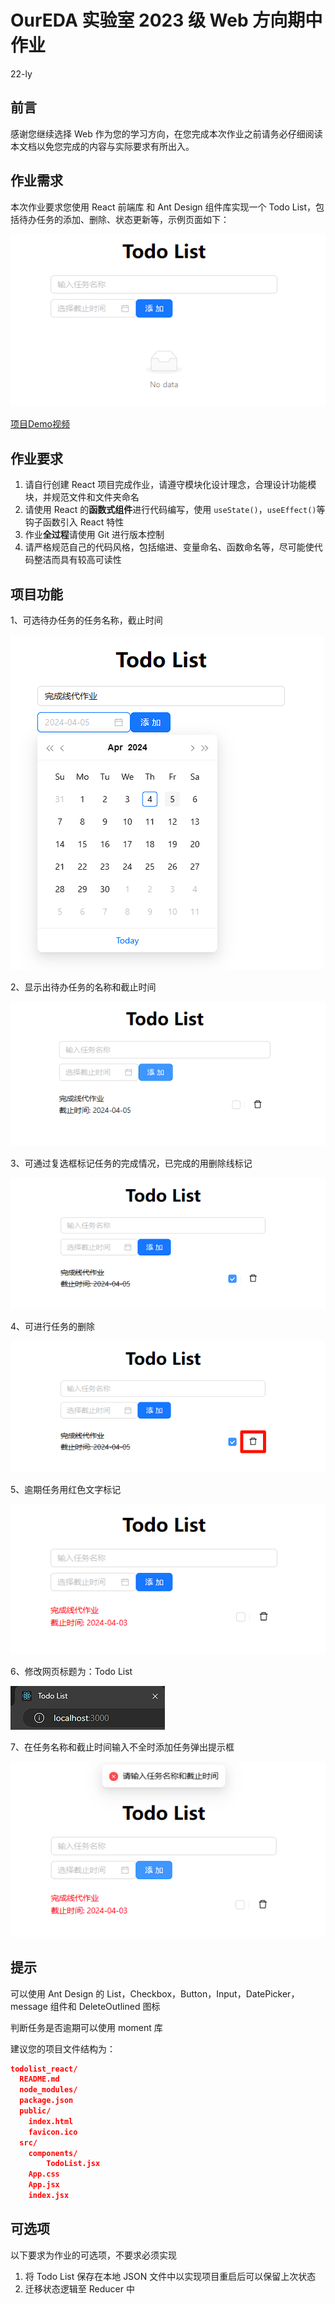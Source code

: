 # OurEDA 实验室 2023 级 Web 方向期中作业

22-ly

## 前言

感谢您继续选择 Web 作为您的学习方向，在您完成本次作业之前请务必仔细阅读本文档以免您完成的内容与实际要求有所出入。

## 作业需求

本次作业要求您使用 React 前端库 和 Ant Design 组件库实现一个 Todo List，包括待办任务的添加、删除、状态更新等，示例页面如下：

![image-20240404133920525](./images/image-20240404133920525.png)

[项目Demo视频](./videos/Demo.mp4)

## 作业要求

1. 请自行创建 React 项目完成作业，请遵守模块化设计理念，合理设计功能模块，并规范文件和文件夹命名
2. 请使用 React 的**函数式组件**进行代码编写，使用 `useState()`，`useEffect()`等钩子函数引入 React 特性
3. 作业**全过程**请使用 Git 进行版本控制
4. 请严格规范自己的代码风格，包括缩进、变量命名、函数命名等，尽可能使代码整洁而具有较高可读性

##  项目功能

1、可选待办任务的任务名称，截止时间

![image-20240404134149994](./images/image-20240404134149994.png)

2、显示出待办任务的名称和截止时间

![image-20240404134252176](./images/image-20240404134252176.png)

3、可通过复选框标记任务的完成情况，已完成的用删除线标记

![image-20240404134327814](./images/image-20240404134327814.png)

4、可进行任务的删除

![image-20240404134410724](./images/image-20240404134410724.png)

5、逾期任务用红色文字标记

![image-20240404134456329](./images/image-20240404134456329.png)

6、修改网页标题为：Todo List

![image-20240404134621733](./images/image-20240404134621733.png)

7、在任务名称和截止时间输入不全时添加任务弹出提示框

![image-20240404135729146](./images/image-20240404135729146.png)

## 提示

可以使用 Ant Design 的 List，Checkbox，Button，Input，DatePicker，message 组件和 DeleteOutlined 图标

判断任务是否逾期可以使用 moment 库

建议您的项目文件结构为：

```json
todolist_react/
  README.md
  node_modules/
  package.json
  public/
    index.html
    favicon.ico
  src/
    components/
        TodoList.jsx
    App.css
    App.jsx
    index.jsx
```

## 可选项

以下要求为作业的可选项，不要求必须实现

1. 将 Todo List 保存在本地 JSON 文件中以实现项目重启后可以保留上次状态
2. 迁移状态逻辑至 Reducer 中